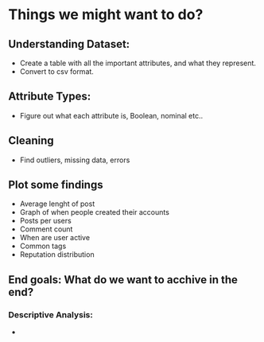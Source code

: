 # Things we might want to do?

## Understanding Dataset:
- Create a table with all the important attributes, and what they represent.
- Convert to csv format.

## Attribute Types:
- Figure out what each attribute is, Boolean, nominal etc..

## Cleaning
- Find outliers, missing data, errors

## Plot some findings
- Average lenght of post
- Graph of when people created their accounts
- Posts per users
- Comment count
- When are user active
- Common tags
- Reputation distribution

## End goals: What do we want to acchive in the end?
### Descriptive Analysis:
- 
 

